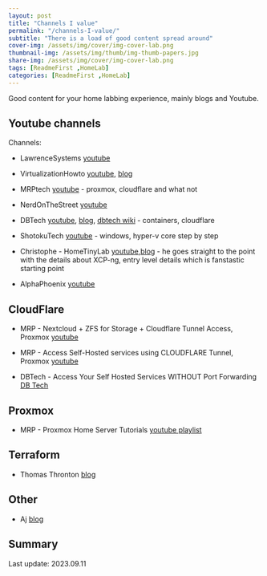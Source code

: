 ```yaml
---
layout: post
title: "Channels I value"
permalink: "/channels-I-value/"
subtitle: "There is a load of good content spread around"
cover-img: /assets/img/cover/img-cover-lab.png
thumbnail-img: /assets/img/thumb/img-thumb-papers.jpg
share-img: /assets/img/cover/img-cover-lab.png
tags: [ReadmeFirst ,HomeLab]
categories: [ReadmeFirst ,HomeLab]
---
```


Good content for your home labbing experience, mainly blogs and Youtube.

## Youtube channels

Channels:

+ LawrenceSystems [youtube](https://www.youtube.com/@LAWRENCESYSTEMS)
+ VirtualizationHowto [youtube](https://www.youtube.com/@VirtualizationHowto), [blog](https://www.virtualizationhowto.com/)
+ MRPtech [youtube](https://www.youtube.com/@MRPtech) - proxmox, cloudflare and what not
+ NerdOnTheStreet [youtube](https://www.youtube.com/@NerdOnTheStreet)
+ DBTech [youtube](https://www.youtube.com/@DBTechYT), [blog](https://dbtechreviews.com/), [dbtech wiki](https://dbt3ch.com/) - containers, cloudflare
+ ShotokuTech [youtube](https://www.youtube.com/@ShotokuTech) - windows, hyper-v core step by step
+ Christophe - HomeTinyLab [youtube](https://www.youtube.com/@hometinylab),[blog](https://hometinylab.blogspot.com/) - he goes straight to the point with the details about XCP-ng, entry level details which is fanstastic starting point

+ AlphaPhoenix [youtube](https://www.youtube.com/@AlphaPhoenixChannel)

## CloudFlare

+ MRP - Nextcloud + ZFS for Storage + Cloudflare Tunnel Access, Proxmox [youtube](https://www.youtube.com/watch?v=N5S3w-Z9Xvw)
+ MRP - Access Self-Hosted services using CLOUDFLARE Tunnel, Proxmox [youtube](https://www.youtube.com/watch?v=XyCjCmA_R2w)

+ DBTech - Access Your Self Hosted Services WITHOUT Port Forwarding [DB Tech](https://www.youtube.com/watch?v=VrV0udRUi8A)

## Proxmox

+ MRP - Proxmox Home Server Tutorials [youtube playlist](https://www.youtube.com/watch?v=5ybXCED83ww&list=PL3QnZSjRPkgLd3SxBSl6JfQ1iX4SkA39d)

## Terraform

+ Thomas Thronton [blog](https://thomasthornton.cloud/2022/06/02/writing-reusable-terraform-modules/)

## Other

+ Aj [blog](https://blog.ayjc.net)

## Summary

Last update: 2023.09.11
